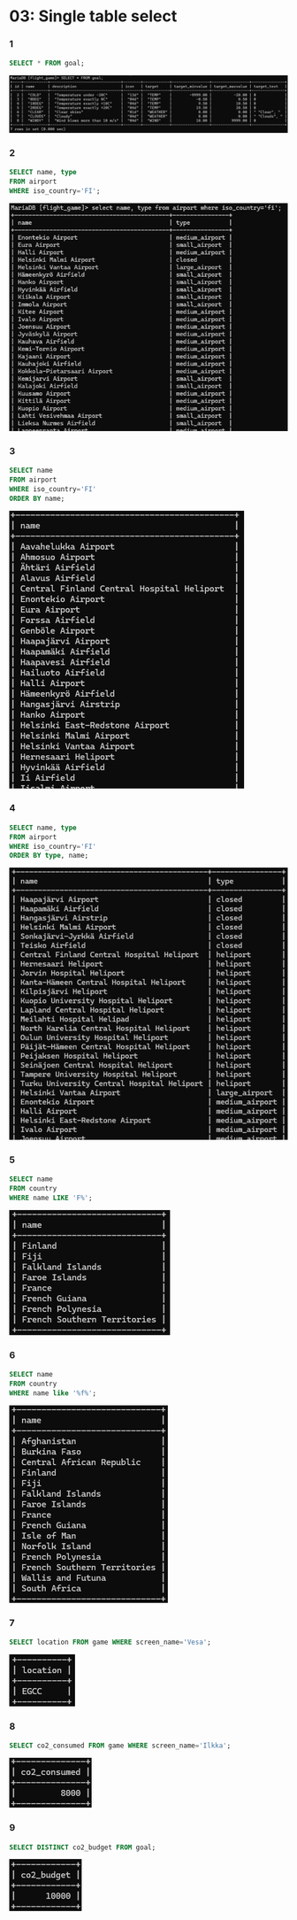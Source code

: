 # 03: Single table select

### 1
```sql
SELECT * FROM goal;
```

![alt text](../img/03/1.png)

### 2
```sql
SELECT name, type 
FROM airport 
WHERE iso_country='FI';
```

![alt text](../img/03/2.png)

### 3
```sql
SELECT name
FROM airport
WHERE iso_country='FI'
ORDER BY name;
```

![alt text](../img/03/3.png)

### 4
```sql
SELECT name, type
FROM airport
WHERE iso_country='FI'
ORDER BY type, name;
```

![alt text](../img/03/4.png)

### 5
```sql
SELECT name
FROM country
WHERE name LIKE 'F%';
```

![alt text](../img/03/5.png)

### 6
```sql
SELECT name
FROM country
WHERE name like '%f%';
```

![alt text](../img/03/6.png)

### 7
```sql
SELECT location FROM game WHERE screen_name='Vesa';
```

![alt text](../img/03/7.png)

### 8
```sql
SELECT co2_consumed FROM game WHERE screen_name='Ilkka';
```

![alt text](../img/03/8.png)

### 9
```sql
SELECT DISTINCT co2_budget FROM goal;
```

![alt text](../img/03/9.png)